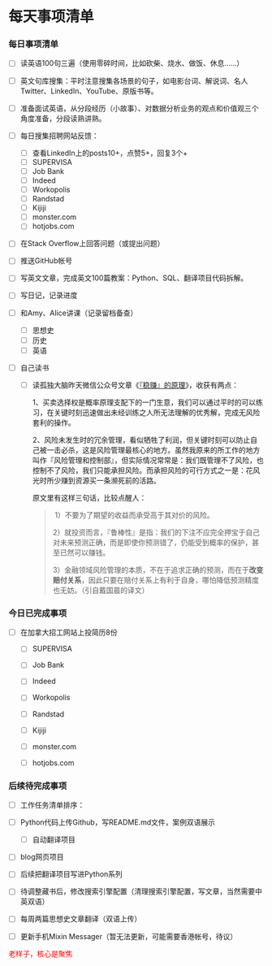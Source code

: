 # 每天事项清单


### 每日事项清单

-   [ ] 读英语100句三遍（使用零碎时间，比如砍柴、烧水、做饭、休息……）

-   [ ] 英文句库搜集：平时注意搜集各场景的句子，如电影台词、解说词、名人Twitter、LinkedIn、YouTube、原版书等。

-   [ ] 准备面试英语，从分段经历（小故事）、对数据分析业务的观点和价值观三个角度准备，分段读熟讲熟。

-   [ ] 每日搜集招聘网站反馈：

    -   [ ] 查看LinkedIn上的posts10+，点赞5+，回复3个+
    -   [ ] SUPERVISA
    -   [ ] Job Bank
    -   [ ] Indeed
    -   [ ] Workopolis
    -   [ ] Randstad
    -   [ ] Kijiji
    -   [ ] monster.com
    -   [ ] hotjobs.com

-   [ ] 在Stack Overflow上回答问题（或提出问题）

-   [ ] 推送GitHub帐号

-   [ ] 写英文文章，完成英文100篇教案：Python、SQL、翻译项目代码拆解。

-   [ ] 写日记，记录进度

-   [ ] 和Amy、Alice讲课（记录留档备查）

    -   [ ] 思想史
    -   [ ] 历史
    -   [ ] 英语

-   [ ] 自己读书

    -   [ ] 读孤独大脑昨天微信公众号文章《[『稳赚』的原理](https://doraemonj.github.io/zh-cn/priciples_of_earn_stably/)》，收获有两点：

        1、买卖选择权是概率原理支配下的一门生意，我们可以通过平时的可以练习，在关键时刻迅速做出未经训练之人所无法理解的优秀解，完成无风险套利的操作。

        2、风险未发生时的冗余管理，看似牺牲了利润，但关键时刻可以防止自己被一击必杀，这是风险管理最核心的地方。虽然我原来的所工作的地方叫作『风险管理和控制部』，但实际情况常常是：我们既管理不了风险，也控制不了风险，我们只能承担风险。而承担风险的可行方式之一是：花风光时所少赚到资源买一条濒死前的活路。

        原文里有这样三句话，比较点醒人：

        >   ​	1）不要为了期望的收益而承受高于其对价的风险。
        >
        >   ​	2）就投资而言，『鲁棒性』是指：我们的下注不应完全押宝于自己对未来预测正确，而是即使你预测错了，仍能受到概率的保护，甚至已然可以赚钱。
        >
        >   ​	3）金融领域风险管理的本质，不在于追求正确的预测，而在于**改变赔付关系**，因此只要在赔付关系上有利于自身，哪怕降低预测精度也无妨。（引自戴国晨的译文）

### 今日已完成事项

-   [ ] 在加拿大招工网站上投简历8份
    -   [ ] SUPERVISA
    -   [ ] Job Bank
    -   [ ] Indeed
    -   [ ] Workopolis
    -   [ ] Randstad
    -   [ ] Kijiji
    -   [ ] monster.com
    -   [ ] hotjobs.com


### 后续待完成事项

-   [ ] 工作任务清单排序：
-   [ ] Python代码上传Github，写README.md文件，案例双语展示

    -   [ ] 自动翻译项目
-   [ ] blog网页项目
-   [ ] 后续把翻译项目写进Python系列



-   [ ] 待调整藏书后，修改搜索引擎配置（清理搜索引擎配置，写文章，当然需要中英双语）
-   [ ] 每周两篇思想史文章翻译（双语上传）

-   [ ] 更新手机Mixin Messager（暂无法更新，可能需要香港帐号，待议）



<font color='red'> 老样子，核心是聚焦</font>

